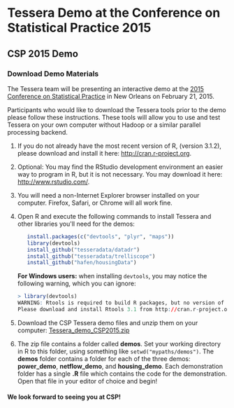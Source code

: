 <!--
Comments:
To create index.html, do this in R:

   library(buildDocs)
   setwd(".../docs-csp2015")
   buildDocs("analysis", outLoc=".", copyrightText="")

   # Comment out copyright text, and 'Previous' and 'Next' links since they
   # aren't relevant (and they break).  Ignore the warning.
   library(Smisc)
   streamEdit(list(c = list(at = "<p>&copy; , ", type = "html", fixed = TRUE), 
                   c = list(at = "id=\"previous\">&larr;", type = "html", fixed = TRUE), 
                   c = list(at = "id=\"next\">Next &rarr;", type = "html", fixed = TRUE)), 
              inFile = "index.html", outFile = "index.html")

Then in a text editor edit links in 1&2 to remove interior <a> tags on each 
(so that the links open in new tabs).
-->

# Tessera Demo at the Conference on Statistical Practice 2015 #

## CSP 2015 Demo ##

### Download Demo Materials ###

The Tessera team will be presenting an interactive demo at the 
<a href="http://www.amstat.org/meetings/csp/2015/" target="_blank">
2015 Conference on Statistical Practice</a> in 
New Orleans on February 21, 2015.

Participants who would like to download the Tessera tools prior to the demo 
please follow these instructions. These tools will allow you to use and test 
Tessera on your own computer without Hadoop or a similar parallel 
processing backend.

1. If you do not already have the most recent version of R, (version 3.1.2), please download and
install it here: <a href="http://cran.r-project.org" target="_blank">
http://cran.r-project.org</a>. 

2. Optional: You may find the RStudio development environment an easier way
to program in R, but it is not necessary. You may download it here:
<a href="http://www.rstudio.com/" target="_blank">http://www.rstudio.com/</a>.

3. You will need a non-Internet Explorer browser installed on your computer.  Firefox, Safari, or Chrome will all work fine.

4. Open R and execute the following commands to install Tessera and other libraries you'll need for the demos:
   
   ```r
      install.packages(c("devtools", "plyr", "maps"))
      library(devtools)
      install_github("tesseradata/datadr")
      install_github("tesseradata/trelliscope")
      install_github("hafen/housingData")
   ```
   **For Windows users:**  when installing `devtools`, you may notice the following warning, which
   you can ignore:
   
   ```r
   > library(devtools)
   WARNING: Rtools is required to build R packages, but no version of Rtools compatible with R 3.1.2 was found. (Only the following incompatible version(s) of Rtools were found:3.2)
   Please download and install Rtools 3.1 from http://cran.r-project.org/bin/windows/Rtools/ and then run find_rtools().
   ```
 
5. Download the CSP Tessera demo files and unzip them on your computer:
[Tessera_demo_CSP2015.zip](Tessera_demo_CSP2015.zip)

6. The zip file contains a folder called **demos**.  Set your working directory in R to this folder,
using something like `setwd("mypaths/demos")`.  The **demos** folder 
contains a folder for each of the three demos:  **power_demo**, **netflow_demo**, and **housing_demo**.
Each demonstration folder has a single **.R** file which contains the code for the demonstration. Open that 
file in your editor of choice and begin!

#### We look forward to seeing you at CSP! 

